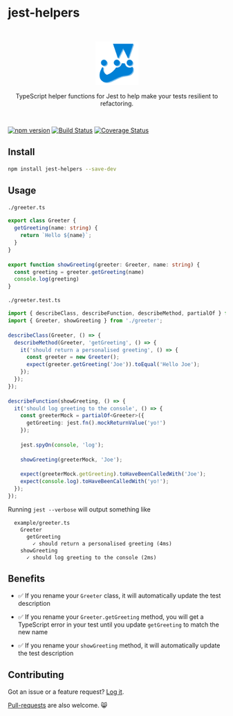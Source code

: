 # jest-helpers

<br />
<p align="center">
  <img src="logo.png" height="100">
  <p align="center">TypeScript helper functions for Jest to help make your tests resilient to refactoring.</p>
</p>
<br />

[![npm version](https://badge.fury.io/js/jest-helpers.svg)](https://badge.fury.io/js/jest-helpers)
[![Build Status](https://travis-ci.org/codeandcats/jest-helpers.svg?branch=master)](https://travis-ci.org/codeandcats/jest-helpers)
[![Coverage Status](https://coveralls.io/repos/github/codeandcats/jest-helpers/badge.svg?branch=master)](https://coveralls.io/github/codeandcats/jest-helpers?branch=master)


## Install
```sh
npm install jest-helpers --save-dev
```

## Usage
`./greeter.ts`
```typescript
export class Greeter {
  getGreeting(name: string) {
    return `Hello ${name}`;
  }
}

export function showGreeting(greeter: Greeter, name: string) {
  const greeting = greeter.getGreeting(name)
  console.log(greeting)
}
```

`./greeter.test.ts`
```typescript
import { describeClass, describeFunction, describeMethod, partialOf } from 'jest-helpers';
import { Greeter, showGreeting } from './greeter';

describeClass(Greeter, () => {
  describeMethod(Greeter, 'getGreeting', () => {
    it('should return a personalised greeting', () => {
      const greeter = new Greeter();
      expect(greeter.getGreeting('Joe')).toEqual('Hello Joe');
    });
  });
});

describeFunction(showGreeting, () => {
  it('should log greeting to the console', () => {
    const greeterMock = partialOf<Greeter>({
      getGreeting: jest.fn().mockReturnValue('yo!')
    });

    jest.spyOn(console, 'log');

    showGreeting(greeterMock, 'Joe');

    expect(greeterMock.getGreeting).toHaveBeenCalledWith('Joe');
    expect(console.log).toHaveBeenCalledWith('yo!');
  });
});
```

Running `jest --verbose` will output something like
```
  example/greeter.ts
    Greeter
      getGreeting
        ✓ should return a personalised greeting (4ms)
    showGreeting
      ✓ should log greeting to the console (2ms)
```

## Benefits
- ✅ If you rename your `Greeter` class, it will automatically update the test description

- ✅ If you rename your `Greeter.getGreeting` method, you will get a TypeScript error in your test until you update `getGreeting` to match the new name

- ✅ If you rename your `showGreeting` method, it will automatically update the test description

## Contributing
Got an issue or a feature request? [Log it](https://github.com/codeandcats/jest-helpers/issues).

[Pull-requests](https://github.com/codeandcats/jest-helpers/pulls) are also welcome. 😸

